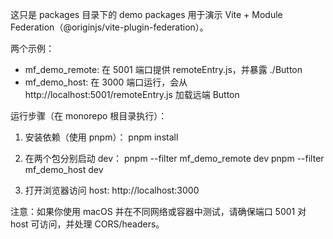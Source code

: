 这只是 packages 目录下的 demo packages 用于演示 Vite + Module Federation（@originjs/vite-plugin-federation）。

两个示例：

- mf_demo_remote: 在 5001 端口提供 remoteEntry.js，并暴露 ./Button
- mf_demo_host: 在 3000 端口运行，会从 http://localhost:5001/remoteEntry.js 加载远端 Button

运行步骤（在 monorepo 根目录执行）：

1. 安装依赖（使用 pnpm）：
   pnpm install

2. 在两个包分别启动 dev：
   pnpm --filter mf_demo_remote dev
   pnpm --filter mf_demo_host dev

3. 打开浏览器访问 host: http://localhost:3000

注意：如果你使用 macOS 并在不同网络或容器中测试，请确保端口 5001 对 host 可访问，并处理 CORS/headers。
